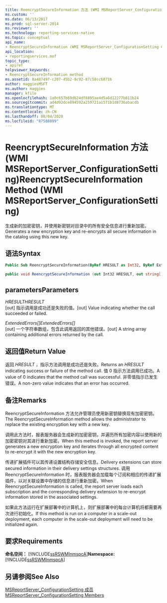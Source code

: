 ```yaml
---
title: ReencryptSecureInformation 方法 (WMI MSReportServer_ConfigurationSetting) | Microsoft Docs
ms.custom: ''
ms.date: 06/13/2017
ms.prod: sql-server-2014
ms.reviewer: ''
ms.technology: reporting-services-native
ms.topic: conceptual
api_name:
- ReencryptSecureInformation (WMI MSReportServer_ConfigurationSetting Class)
api_location:
- reportingservices.mof
topic_type:
- apiref
helpviewer_keywords:
- ReencryptSecureInformation method
ms.assetid: 8a487497-c207-45b2-8c92-87c58cc68716
author: maggiesMSFT
ms.author: maggies
manager: kfile
ms.openlocfilehash: 1a0c657b69d624df8895ae4d5a6d12277b011b24
ms.sourcegitcommit: ad4d92dce894592a259721a1571b1d8736abacdb
ms.translationtype: MT
ms.contentlocale: zh-CN
ms.lasthandoff: 08/04/2020
ms.locfileid: "87588899"
---
```

# <a name="reencryptsecureinformation-method-wmi-msreportserver_configurationsetting"></a><span data-ttu-id="1de0d-102">ReencryptSecureInformation 方法 (WMI MSReportServer_ConfigurationSetting)</span><span class="sxs-lookup"><span data-stu-id="1de0d-102">ReencryptSecureInformation Method (WMI MSReportServer_ConfigurationSetting)</span></span>
  <span data-ttu-id="1de0d-103">生成新的加密密钥，并使用新密钥对目录中的所有安全信息进行重新加密。</span><span class="sxs-lookup"><span data-stu-id="1de0d-103">Generates a new encryption key and re-encrypts all secure information in the catalog using this new key.</span></span>  
  
## <a name="syntax"></a><span data-ttu-id="1de0d-104">语法</span><span class="sxs-lookup"><span data-stu-id="1de0d-104">Syntax</span></span>  
  
```vb  
Public Sub ReencryptSecureInformation(ByRef HRESULT as Int32, ByRef ExtendedErrors() As String)  
```  
  
```csharp  
public void ReencryptSecureInformation (out Int32 HRESULT, out string[] ExtendedErrors);  
```  
  
## <a name="parameters"></a><span data-ttu-id="1de0d-105">parameters</span><span class="sxs-lookup"><span data-stu-id="1de0d-105">Parameters</span></span>  
 <span data-ttu-id="1de0d-106">*HRESULT*</span><span class="sxs-lookup"><span data-stu-id="1de0d-106">*HRESULT*</span></span>  
 <span data-ttu-id="1de0d-107">[out] 指示调用是成功还是失败的值。</span><span class="sxs-lookup"><span data-stu-id="1de0d-107">[out] Value indicating whether the call succeeded or failed.</span></span>  
  
 <span data-ttu-id="1de0d-108">*ExtendedErrors[]*</span><span class="sxs-lookup"><span data-stu-id="1de0d-108">*ExtendedErrors[]*</span></span>  
 <span data-ttu-id="1de0d-109">[out] 一个字符串数组，包含此调用返回的其他错误。</span><span class="sxs-lookup"><span data-stu-id="1de0d-109">[out] A string array containing additional errors returned by the call.</span></span>  
  
## <a name="return-value"></a><span data-ttu-id="1de0d-110">返回值</span><span class="sxs-lookup"><span data-stu-id="1de0d-110">Return Value</span></span>  
 <span data-ttu-id="1de0d-111">返回 *HRESULT* ，指示方法调用是成功还是失败。</span><span class="sxs-lookup"><span data-stu-id="1de0d-111">Returns an *HRESULT* indicating success or failure of the method call.</span></span> <span data-ttu-id="1de0d-112">值 0 指示方法调用已成功。</span><span class="sxs-lookup"><span data-stu-id="1de0d-112">A value of 0 indicates that the method call was successful.</span></span> <span data-ttu-id="1de0d-113">非零值指示已发生错误。</span><span class="sxs-lookup"><span data-stu-id="1de0d-113">A non-zero value indicates that an error has occurred.</span></span>  
  
## <a name="remarks"></a><span data-ttu-id="1de0d-114">备注</span><span class="sxs-lookup"><span data-stu-id="1de0d-114">Remarks</span></span>  
 <span data-ttu-id="1de0d-115">ReencryptSecureInformation 方法允许管理员使用新密钥替换现有加密密钥。</span><span class="sxs-lookup"><span data-stu-id="1de0d-115">The ReencryptSecureInformation method allows the administrator to replace the existing encryption key with a new key.</span></span>  
  
 <span data-ttu-id="1de0d-116">调用此方法时，报表服务器会生成新的加密密钥，并遍历所有加密内容以使用新的加密密钥对其进行重新加密。</span><span class="sxs-lookup"><span data-stu-id="1de0d-116">When this method is invoked, the report server generates a new encryption key and iterates through all encrypted content to re-encrypt it with the new encryption key.</span></span>  
  
 <span data-ttu-id="1de0d-117">传递扩展插件可以其传递设置结构存储安全信息。</span><span class="sxs-lookup"><span data-stu-id="1de0d-117">Delivery extensions can store secured information in their delivery settings structures.</span></span> <span data-ttu-id="1de0d-118">调用 ReencryptSecureInformation 时，报表服务器会加载每个订阅和相应的传递扩展插件，以对关联设置中存储的信息进行重新加密。</span><span class="sxs-lookup"><span data-stu-id="1de0d-118">When ReencryptSecureInformation is called, the report server loads each subscription and the corresponding delivery extension to re-encrypt information stored in the associated settings.</span></span>  
  
 <span data-ttu-id="1de0d-119">如果此方法运行在扩展部署中的计算机上，则扩展部署中的每台计算机将都需要再次进行初始化。</span><span class="sxs-lookup"><span data-stu-id="1de0d-119">If this method is run on a computer in a scale-out deployment, each computer in the scale-out deployment will need to be initialized again.</span></span>  
  
## <a name="requirements"></a><span data-ttu-id="1de0d-120">要求</span><span class="sxs-lookup"><span data-stu-id="1de0d-120">Requirements</span></span>  
 <span data-ttu-id="1de0d-121">**命名空间：** [!INCLUDE[ssRSWMInmspcA](../../includes/ssrswminmspca-md.md)]</span><span class="sxs-lookup"><span data-stu-id="1de0d-121">**Namespace:** [!INCLUDE[ssRSWMInmspcA](../../includes/ssrswminmspca-md.md)]</span></span>  
  
## <a name="see-also"></a><span data-ttu-id="1de0d-122">另请参阅</span><span class="sxs-lookup"><span data-stu-id="1de0d-122">See Also</span></span>  
 [<span data-ttu-id="1de0d-123">MSReportServer_ConfigurationSetting 成员</span><span class="sxs-lookup"><span data-stu-id="1de0d-123">MSReportServer_ConfigurationSetting Members</span></span>](msreportserver-configurationsetting-members.md)  
  
  
